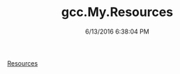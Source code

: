 ﻿---
title: gcc.My.Resources
date: 6/13/2016 6:38:04 PM
---

[Resources](T-gcc.My.Resources.Resources.html)
